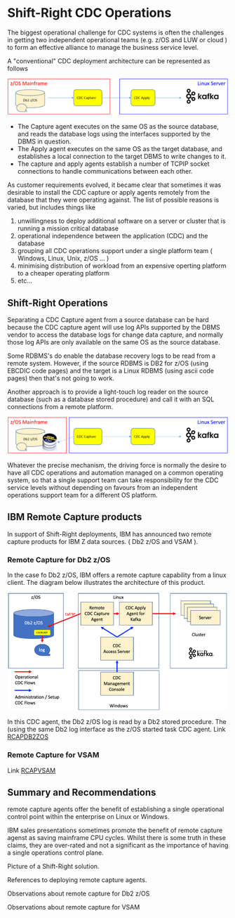# Shift-Right CDC Operations

The biggest operational challenge for CDC systems is often the challenges in getting two independent operational 
teams (e.g. z/OS and LUW or cloud ) to form an effective alliance to manage the business service level.

A "conventional" CDC deployment architecture can be represented as follows

![shift_m](/images/shift_m.png)

* The Capture agent executes on the same OS as the source database, and reads the database logs using the interfaces supported by the DBMS in question.
* The Apply agent executes on the same OS as the target database, and establishes a local connection to the target DBMS to write changes to it.
* The capture and apply agents establish a number of TCPIP socket connections to handle communications between each other.

As customer requirements evolved, it became clear that sometimes it was desirable to install the CDC capture or apply agents 
remotely from the database that they were operating against. The list of possible reasons is varied, but includes things like

1. unwillingness to deploy additional software on a server or cluster that is running a mission critical database
2. operational independence between the application (CDC) and the database
3. grouping all CDC operations support under a single platform team ( Windows, Linux, Unix, z/OS ... )
4. minimising distribution of workload from an expensive operting platform to a cheaper operating platform
5. etc...



## Shift-Right Operations
Separating a CDC Capture agent from a source database can be hard because the CDC capture agent will use log APIs 
supported by the DBMS vendor to access the database logs for change data capture, and normally those log APIs are
only available on the same OS as the source database.

Some RDBMS's do enable the database recovery logs to be read from a remote system. However, 
if the source RDBMS is DB2 for z/OS (using EBCDIC code pages) and the target is a Linux RDBMS (using ascii code pages) then 
that's not going to work.

Another approach is to provide a light-touch log reader on the source database (such as a database stored procedure) and call it with an 
SQL connections from a remote platform.

![shift_r](/images/shift_r.png)

Whatever the precise mechanism, the driving force is normally the desire to have all CDC operations and automation managed on a common operating system, 
so that a single support team can take responsibility for the CDC service levels without depending on favours from an independent operations support 
team for a different OS platform.

## IBM Remote Capture products

In support of Shift-Right deployments, IBM has announced two remote capture products for IBM Z data sources. ( Db2 z/OS and VSAM ).

### Remote Capture for Db2 z/OS

In the case fo Db2 z/OS, IBM offers a remote capture capability from a linux client. 
The diagram below illustrates the architecture of this product.

![rcapdb2](/images/rcapdb2.png)

In this CDC agent, the Db2 z/OS log is read by a Db2 stored procedure.
The (using the same Db2 log interface as the z/OS started task CDC agent.
Link [RCAPDB2ZOS](https://github.com/zeditor01/cdc_examples/blob/main/documents/deploy_remotecdccapture_db2zos.md) 


### Remote Capture for VSAM

Link [RCAPVSAM](https://github.com/zeditor01/cdc_examples/blob/main/documents/deploy_remotecdccapture_vsam.md) 



## Summary and Recommendations

remote capture agents offer the benefit of establishing a single operational control point within the enterprise on Linux or Windows.

IBM sales presentations sometimes promote the benefit of remote capture agenst as saving mainframe CPU cycles. 
Whilst there is some truth in these claims, they are over-rated and not a significant as the importance of having a single operations control plane.

Picture of a Shift-Right solution.

References to deploying remote capture agents.

Observations about remote capture for Db2 z/OS

Observations about remote capture for VSAM

